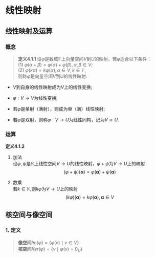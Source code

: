 # 线性映射

## 线性映射及运算

### 概念

> $\textbf{定义4.1.1 }$设$\varphi$是数域$\mathbb{F}$上向量空间$V$到$U$的映射，若$\varphi$适合以下条件：  
(1) $\varphi(\alpha+\beta)=\varphi(\alpha)+\varphi(\beta), \alpha,\beta\in V$;  
(2) $\varphi(k\alpha)=k\varphi(\alpha),\alpha\in V, k\in\mathbb{F},$  
则称$\varphi$是向量空间$V$到$U$的线性映射.

* $V$到自身的线性映射成为$V$上的线性变换;

* $\varphi:V\rightarrow V$为线性变换;

* 若$\varphi$是单射（满射），则成为单（满）线性映射;

* 若$\varphi$是双射，则称$\varphi:V\rightarrow U$为线性同构，记为$V\cong U$.

### 运算

$\textbf{定义4.1.2}$

1. 加法  
设$\varphi,\psi$是$\mathbb{K}$上线性空间$V\rightarrow U$的线性映射，$\varphi+\psi$为$V\rightarrow U$上的映射
$$(\varphi+\psi)(\mathbf{\alpha})=\varphi(\mathbf{\alpha})+\psi(\mathbf{\alpha})$$

2. 数乘  
若$k\in \mathbb{K}$,则$k\varphi$为$V\rightarrow U$上的映射
$$(k\varphi)(\mathbf{\alpha})=k\varphi(\mathbf{\alpha}),\mathbf{\alpha}\in V$$

## 核空间与像空间

### 1. 定义

> $\textbf{像空间}Im(\varphi)=\{\varphi(v)\mid v\in V\}$  
$\textbf{核空间}Ker(\varphi)=\{v\mid \varphi(v)=0_{U}\}$
